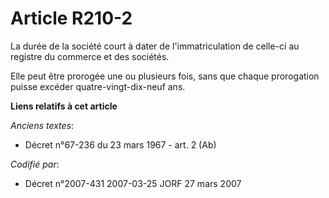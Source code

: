 # Article R210-2

La durée de la société court à dater de l'immatriculation de celle-ci au registre du commerce et des sociétés.

Elle peut être prorogée une ou plusieurs fois, sans que chaque prorogation puisse excéder quatre-vingt-dix-neuf ans.

**Liens relatifs à cet article**

_Anciens textes_:

  - Décret n°67-236 du 23 mars 1967 - art. 2 (Ab)

_Codifié par_:

  - Décret n°2007-431 2007-03-25 JORF 27 mars 2007
